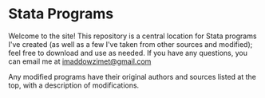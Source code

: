 # Stata Programs
Welcome to the site! This repository is a central location for Stata programs I've created (as well as a few I've taken from other sources and modified); feel free to download and use as needed. If you have any questions, you can email me at imaddowzimet@gmail.com

Any modified programs have their original authors and sources listed at the top, with a description of modifications. 

